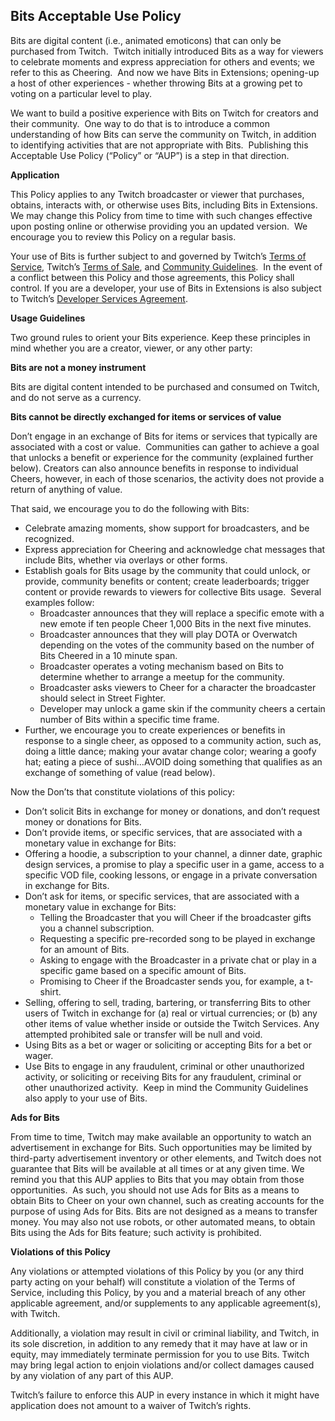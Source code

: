 Bits Acceptable Use Policy
--------------------------

Bits are digital content (i.e., animated emoticons) that can only be purchased from Twitch.  Twitch initially introduced Bits as a way for viewers to celebrate moments and express appreciation for others and events; we refer to this as Cheering.  And now we have Bits in Extensions; opening-up a host of other experiences - whether throwing Bits at a growing pet to voting on a particular level to play.

We want to build a positive experience with Bits on Twitch for creators and their community.  One way to do that is to introduce a common understanding of how Bits can serve the community on Twitch, in addition to identifying activities that are not appropriate with Bits.  Publishing this Acceptable Use Policy (“Policy” or “AUP”) is a step in that direction.

**Application**

This Policy applies to any Twitch broadcaster or viewer that purchases, obtains, interacts with, or otherwise uses Bits, including Bits in Extensions. We may change this Policy from time to time with such changes effective upon posting online or otherwise providing you an updated version.  We encourage you to review this Policy on a regular basis.

Your use of Bits is further subject to and governed by Twitch’s [Terms of Service](https://www.twitch.tv/p/legal/terms-of-service/), Twitch’s [Terms of Sale](https://www.twitch.tv/p/legal/terms-of-sale/), and [Community Guidelines](https://www.twitch.tv/p/legal/community-guidelines/).  In the event of a conflict between this Policy and those agreements, this Policy shall control. If you are a developer, your use of Bits in Extensions is also subject to Twitch’s [Developer Services Agreement](https://www.twitch.tv/p/legal/developer-agreement/).

**Usage Guidelines**

Two ground rules to orient your Bits experience. Keep these principles in mind whether you are a creator, viewer, or any other party:

**Bits are not a money instrument**

Bits are digital content intended to be purchased and consumed on Twitch, and do not serve as a currency.

**Bits cannot be directly exchanged for items or services of value**

Don’t engage in an exchange of Bits for items or services that typically are associated with a cost or value.  Communities can gather to achieve a goal that unlocks a benefit or experience for the community (explained further below). Creators can also announce benefits in response to individual Cheers, however, in each of those scenarios, the activity does not provide a return of anything of value.

That said, we encourage you to do the following with Bits:

*   Celebrate amazing moments, show support for broadcasters, and be recognized.
*   Express appreciation for Cheering and acknowledge chat messages that include Bits, whether via overlays or other forms.
*   Establish goals for Bits usage by the community that could unlock, or provide, community benefits or content; create leaderboards; trigger content or provide rewards to viewers for collective Bits usage.  Several examples follow:
    *   Broadcaster announces that they will replace a specific emote with a new emote if ten people Cheer 1,000 Bits in the next five minutes.  
    *   Broadcaster announces that they will play DOTA or Overwatch depending on the votes of the community based on the number of Bits Cheered in a 10 minute span.   
    *   Broadcaster operates a voting mechanism based on Bits to determine whether to arrange a meetup for the community.
    *   Broadcaster asks viewers to Cheer for a character the broadcaster should select in Street Fighter.
    *   Developer may unlock a game skin if the community cheers a certain number of Bits within a specific time frame.
*   Further, we encourage you to create experiences or benefits in response to a single cheer, as opposed to a community action, such as, doing a little dance; making your avatar change color; wearing a goofy hat; eating a piece of sushi…AVOID doing something that qualifies as an exchange of something of value (read below).

Now the Don’ts that constitute violations of this policy:

*   Don’t solicit Bits in exchange for money or donations, and don’t request money or donations for Bits.
*   Don’t provide items, or specific services, that are associated with a monetary value in exchange for Bits:
*   Offering a hoodie, a subscription to your channel, a dinner date, graphic design services, a promise to play a specific user in a game, access to a specific VOD file, cooking lessons, or engage in a private conversation in exchange for Bits.
*   Don’t ask for items, or specific services, that are associated with a monetary value in exchange for Bits:
    *   Telling the Broadcaster that you will Cheer if the broadcaster gifts you a channel subscription.
    *   Requesting a specific pre-recorded song to be played in exchange for an amount of Bits.
    *   Asking to engage with the Broadcaster in a private chat or play in a specific game based on a specific amount of Bits.
    *   Promising to Cheer if the Broadcaster sends you, for example, a t-shirt.
*   Selling, offering to sell, trading, bartering, or transferring Bits to other users of Twitch in exchange for (a) real or virtual currencies; or (b) any other items of value whether inside or outside the Twitch Services. Any attempted prohibited sale or transfer will be null and void.
*   Using Bits as a bet or wager or soliciting or accepting Bits for a bet or wager.
*   Use Bits to engage in any fraudulent, criminal or other unauthorized activity, or soliciting or receiving Bits for any fraudulent, criminal or other unauthorized activity.  Keep in mind the Community Guidelines also apply to your use of Bits.

**Ads for Bits**

From time to time, Twitch may make available an opportunity to watch an advertisement in exchange for Bits. Such opportunities may be limited by third-party advertisement inventory or other elements, and Twitch does not guarantee that Bits will be available at all times or at any given time. We remind you that this AUP applies to Bits that you may obtain from those opportunities.  As such, you should not use Ads for Bits as a means to obtain Bits to Cheer on your own channel, such as creating accounts for the purpose of using Ads for Bits. Bits are not designed as a means to transfer money. You may also not use robots, or other automated means, to obtain Bits using the Ads for Bits feature; such activity is prohibited.

**Violations of this Policy**

Any violations or attempted violations of this Policy by you (or any third party acting on your behalf) will constitute a violation of the Terms of Service, including this Policy, by you and a material breach of any other applicable agreement, and/or supplements to any applicable agreement(s), with Twitch.  

Additionally, a violation may result in civil or criminal liability, and Twitch, in its sole discretion, in addition to any remedy that it may have at law or in equity, may immediately terminate permission for you to use Bits. Twitch may bring legal action to enjoin violations and/or collect damages caused by any violation of any part of this AUP.

Twitch’s failure to enforce this AUP in every instance in which it might have application does not amount to a waiver of Twitch’s rights.